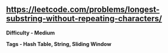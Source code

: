 ## https://leetcode.com/problems/longest-substring-without-repeating-characters/

**Difficulty - Medium**

**Tags - Hash Table, String, Sliding Window**
